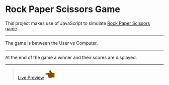 # Rock Paper Scissors Game

This project makes use of JavaScript to simulate [Rock Paper Scissors game](https://en.wikipedia.org/wiki/Rock_paper_scissors).

---

The game is between the User vs Computer.

---

At the end of the game a winner and their scores are displayed.

---

> [Live Preview](https://tzchileth.github.io/rocpascissors/) ![Hand icon pointing left](/images/icons8-hand-32.png)
